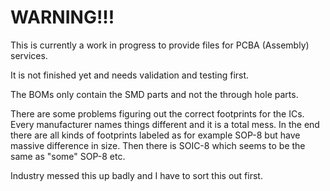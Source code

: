 # WARNING!!!

This is currently a work in progress to provide files for PCBA (Assembly) services.

It is not finished yet and needs validation and testing first.

The BOMs only contain the SMD parts and not the through hole parts.

There are some problems figuring out the correct footprints for the ICs. Every manufacturer names things different and it is a total mess.
In the end there are all kinds of footprints labeled as for example SOP-8 but have massive difference in size.
Then there is SOIC-8 which seems to be the same as "some" SOP-8 etc.

Industry messed this up badly and I have to sort this out first.
